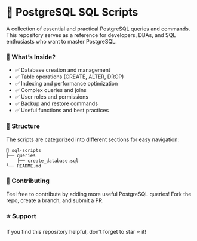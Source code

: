 # 🚀 PostgreSQL SQL Scripts

A collection of essential and practical PostgreSQL queries and commands. This repository serves as a reference for
developers, DBAs, and SQL enthusiasts who want to master PostgreSQL.

### 📌 What’s Inside?

- ✅ Database creation and management
- ✅ Table operations (CREATE, ALTER, DROP)
- ✅ Indexing and performance optimization
- ✅ Complex queries and joins
- ✅ User roles and permissions
- ✅ Backup and restore commands
- ✅ Useful functions and best practices

### 📂 Structure

The scripts are categorized into different sections for easy navigation:

```
📁 sql-scripts  
├── queries
    ├── create_database.sql
└── README.md 
```

### 🤝 Contributing

Feel free to contribute by adding more useful PostgreSQL queries! Fork the repo, create a branch, and submit a PR.

### ⭐️ Support

If you find this repository helpful, don’t forget to star ⭐ it!